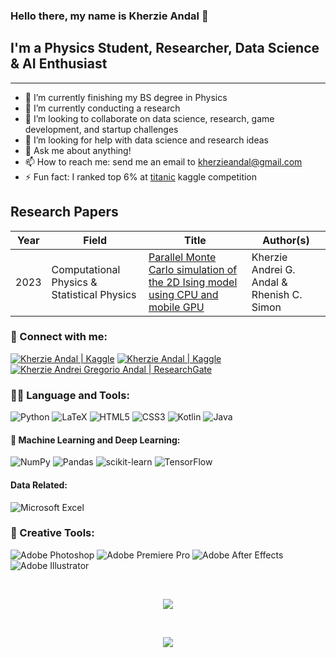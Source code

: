 ### Hello there, my name is Kherzie Andal 👋

## I'm a Physics Student, Researcher, Data Science & AI Enthusiast
<hr>

- 🔭 I’m currently finishing my BS degree in Physics
- 🌱 I’m currently conducting a research
- 👯 I’m looking to collaborate on data science, research, game development, and startup challenges
- 🤔 I’m looking for help with data science and research ideas
- 💬 Ask me about anything!
- 📫 How to reach me: send me an email to <a href="mailto: kherzieandal@gmail.com" target="_blank">kherzieandal@gmail.com</a>
- ⚡ Fun fact: I ranked top 6% at <a href="https://www.kaggle.com/competitions/titanic/leaderboard" target="_blank">titanic</a> kaggle competition

## Research Papers

| Year | Field  | Title | Author(s) |
------------- | ------------- | ------------- | ------------- |
| 2023 | Computational Physics & Statistical Physics | [Parallel Monte Carlo simulation of the 2D Ising model using CPU and mobile GPU](https://proceedings.spp-online.org/article/view/SPP-2023-PA-06) | Kherzie Andrei G. Andal & Rhenish C. Simon |

### 🤝 Connect with me:

<a href="https://www.linkedin.com/in/kherzieandal"><img src="https://img.shields.io/badge/linkedin-%230077B5.svg?style=for-the-badge&logo=linkedin&logoColor=white" alt="Kherzie Andal | Kaggle"/></a>
<a href="https://www.kaggle.com/kherzieandal"><img src="https://img.shields.io/badge/Kaggle-035a7d?style=for-the-badge&logo=kaggle&logoColor=white" alt="Kherzie Andal | Kaggle"/></a>
<a href="https://www.kaggle.com/kherzieandal"><img src="https://img.shields.io/badge/ResearchGate-00CCBB?style=for-the-badge&logo=ResearchGate&logoColor=white" alt="Kherzie Andrei Gregorio Andal | ResearchGate"/></a>




### 🧑‍💻 Language and Tools:

![Python](https://img.shields.io/badge/python-3670A0?style=flat&logo=python&logoColor=ffdd54)
![LaTeX](https://img.shields.io/badge/latex-%23008080.svg?style=flat&logo=latex&logoColor=white)
![HTML5](https://img.shields.io/badge/html5-%23E34F26.svg?style=flat&logo=html5&logoColor=white)
![CSS3](https://img.shields.io/badge/css3-%231572B6.svg?style=flat&logo=css3&logoColor=white)
![Kotlin](https://img.shields.io/badge/kotlin-%237F52FF.svg?style=flat&logo=kotlin&logoColor=white)
![Java](https://img.shields.io/badge/java-%23ED8B00.svg?style=flat&logo=java&logoColor=white)



#### 🧠 Machine Learning and Deep Learning:
![NumPy](https://img.shields.io/badge/numpy-%23013243.svg?style=flat&logo=numpy&logoColor=white)
![Pandas](https://img.shields.io/badge/pandas-%23150458.svg?style=flat&logo=pandas&logoColor=white)
![scikit-learn](https://img.shields.io/badge/scikit--learn-%23F7931E.svg?style=flat&logo=scikit-learn&logoColor=white)
![TensorFlow](https://img.shields.io/badge/TensorFlow-%23FF6F00.svg?style=flat&logo=TensorFlow&logoColor=white)

#### Data Related:
![Microsoft Excel](https://img.shields.io/badge/Microsoft_Excel-217346?style=flat&logo=microsoft-excel&logoColor=white)

### 🎨 Creative Tools:
![Adobe Photoshop](https://img.shields.io/badge/adobe%20photoshop-%2331A8FF.svg?style=flat&logo=adobe%20photoshop&logoColor=white)
![Adobe Premiere Pro](https://img.shields.io/badge/Adobe%20Premiere%20Pro-9999FF.svg?style=flat&logo=Adobe%20Premiere%20Pro&logoColor=white)
![Adobe After Effects](https://img.shields.io/badge/Adobe%20After%20Effects-9999FF.svg?style=flat&logo=Adobe%20After%20Effects&logoColor=white)
![Adobe Illustrator](https://img.shields.io/badge/adobe%20illustrator-%23FF9A00.svg?style=flat&logo=adobe%20illustrator&logoColor=white)

<br>

<p align="center">
<img src="https://github-readme-stats.vercel.app/api/top-langs/?username=kherzieandal&layout=compact"/>
</p>

<br>

<p align="center">
<img src="https://github-readme-streak-stats.herokuapp.com/?user=kherzieandal&theme=default"/>
</p>
